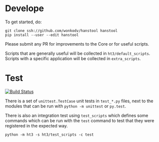 Develope
========

To get started, do:

    git clone ssh://github.com/wonkodv/hanstool hanstool
    pip install --user --edit hanstool

Please submit any PR for improvements to the Core or for useful scripts.

Scripts that are generally useful will be collected in `ht3/default_scripts`.
Scripts with a specific application will be collected in `extra_scripts`.


Test
====

[![Build Status](https://travis-ci.org/wonkodv/hanstool.svg)](https://travis-ci.org/wonkodv/hanstool)

There is a set of `unittest.TestCase` unit tests in `test_*.py` files, next to the
modules that can be run with `python -m unittest` or `py.test`.

There is also an integration test using `test_scripts` which defines some
commands which can be run with the `test` command to test that they were registered
in the expected way.

    python -m ht3 -s ht3/test_scripts -c test

